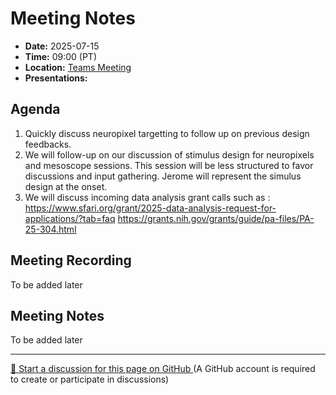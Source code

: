 # Meeting Notes
- **Date:** 2025-07-15
- **Time:** 09:00 (PT)
- **Location:** [Teams Meeting](https://teams.microsoft.com/l/meetup-join/19%3ameeting_Y2Q3MDViNGMtOTIwMC00ZjMzLTk3MjMtYWU3MDhiMzZjYmM1%40thread.v2/0?context=%7b%22Tid%22%3a%2232669cd6-737f-4b39-8bdd-d6951120d3fc%22%2c%22Oid%22%3a%229396d18b-b5cf-4bed-98a0-1cfb7dc82663%22%7d)
- **Presentations:** 

## Agenda

1. Quickly discuss neuropixel targetting to follow up on previous design feedbacks.  
1. We will follow-up on our discussion of stimulus design for neuropixels and mesoscope sessions. This session will be less structured to favor discussions and input gathering. Jerome will represent the simulus design at the onset. 
2. We will discuss incoming data analysis grant calls such as :
https://www.sfari.org/grant/2025-data-analysis-request-for-applications/?tab=faq
https://grants.nih.gov/grants/guide/pa-files/PA-25-304.html 

## Meeting Recording

To be added later

## Meeting Notes 

To be added later

<!-- DISCUSSION_LINK_START -->
<div class="discussion-link">
    <hr>
    <p>
        <a href="https://github.com/allenneuraldynamics/openscope-community-predictive-processing/discussions/new?category=q-a&title=Discussion%3A%20meetings/2025-07-15" target="_blank">
            💬 Start a discussion for this page on GitHub
        </a>
        <span class="note">(A GitHub account is required to create or participate in discussions)</span>
    </p>
</div>
<!-- DISCUSSION_LINK_END -->
